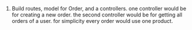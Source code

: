 1) Build routes, model for Order, and a controllers. one controller would be for creating a new order. the second controller would be for getting all orders of a user.
for simplicity every order would use one product.